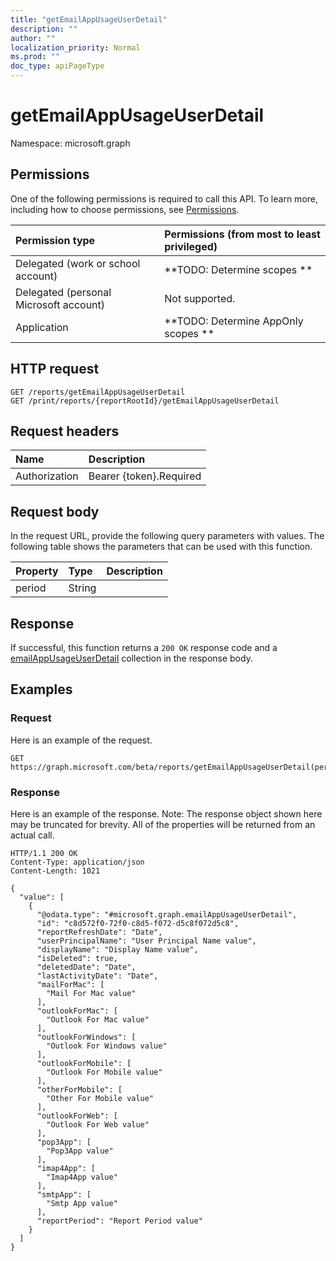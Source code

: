 ```yaml
---
title: "getEmailAppUsageUserDetail"
description: ""
author: ""
localization_priority: Normal
ms.prod: ""
doc_type: apiPageType
---
```


# getEmailAppUsageUserDetail

Namespace: microsoft.graph



## Permissions
One of the following permissions is required to call this API. To learn more, including how to choose permissions, see [Permissions](/concepts/permissions-reference.md).

|Permission type|Permissions (from most to least privileged)|
|:---|:---|
|Delegated (work or school account)|**TODO: Determine scopes **|
|Delegated (personal Microsoft account)|Not supported.|
|Application|**TODO: Determine AppOnly scopes **|

## HTTP request
<!-- {
  "blockType": "ignored"
}
-->
``` http
GET /reports/getEmailAppUsageUserDetail
GET /print/reports/{reportRootId}/getEmailAppUsageUserDetail
```

## Request headers
|Name|Description|
|:---|:---|
|Authorization|Bearer {token}.Required|

## Request body
In the request URL, provide the following query parameters with values.
The following table shows the parameters that can be used with this function.

|Property|Type|Description|
|:---|:---|:---|
|period|String||



## Response
If successful, this function returns a `200 OK` response code and a [emailAppUsageUserDetail](../resources/emailappusageuserdetail.md) collection in the response body.

## Examples

### Request
Here is an example of the request.
<!-- {
  "blockType": "request",
  "name": "reportroot_getemailappusageuserdetail"
}
-->
``` http
GET https://graph.microsoft.com/beta/reports/getEmailAppUsageUserDetail(period='parameterValue')
```

### Response
Here is an example of the response. Note: The response object shown here may be truncated for brevity. All of the properties will be returned from an actual call.
<!-- {
  "blockType": "response",
  "truncated": true,
  "@odata.type": "collection(microsoft.graph.emailappusageuserdetail)"
}
-->
``` http
HTTP/1.1 200 OK
Content-Type: application/json
Content-Length: 1021

{
  "value": [
    {
      "@odata.type": "#microsoft.graph.emailAppUsageUserDetail",
      "id": "c8d572f0-72f0-c8d5-f072-d5c8f072d5c8",
      "reportRefreshDate": "Date",
      "userPrincipalName": "User Principal Name value",
      "displayName": "Display Name value",
      "isDeleted": true,
      "deletedDate": "Date",
      "lastActivityDate": "Date",
      "mailForMac": [
        "Mail For Mac value"
      ],
      "outlookForMac": [
        "Outlook For Mac value"
      ],
      "outlookForWindows": [
        "Outlook For Windows value"
      ],
      "outlookForMobile": [
        "Outlook For Mobile value"
      ],
      "otherForMobile": [
        "Other For Mobile value"
      ],
      "outlookForWeb": [
        "Outlook For Web value"
      ],
      "pop3App": [
        "Pop3App value"
      ],
      "imap4App": [
        "Imap4App value"
      ],
      "smtpApp": [
        "Smtp App value"
      ],
      "reportPeriod": "Report Period value"
    }
  ]
}
```

